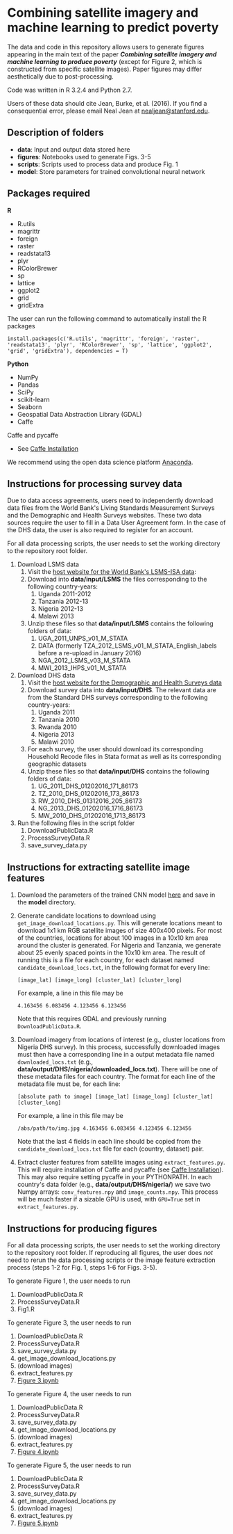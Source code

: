 # Combining satellite imagery and machine learning to predict poverty

The data and code in this repository allows users to generate figures appearing in the main text of the paper ***Combining satellite imagery and machine learning to produce poverty*** (except for Figure 2, which is constructed from specific satellite images). Paper figures may differ aesthetically due to post-processing.

Code was written in R 3.2.4 and Python 2.7.

Users of these data should cite Jean, Burke, et al. (2016). If you find a consequential error, please email Neal Jean at nealjean@stanford.edu.

## Description of folders

- **data**: Input and output data stored here
- **figures**: Notebooks used to generate Figs. 3-5
- **scripts**: Scripts used to process data and produce Fig. 1
- **model**: Store parameters for trained convolutional neural network

## Packages required

**R**
- R.utils
- magrittr
- foreign
- raster
- readstata13
- plyr
- RColorBrewer
- sp
- lattice
- ggplot2
- grid
- gridExtra

The user can run the following command to automatically install the R packages
```
install.packages(c('R.utils', 'magrittr', 'foreign', 'raster', 'readstata13', 'plyr', 'RColorBrewer', 'sp', 'lattice', 'ggplot2', 'grid', 'gridExtra'), dependencies = T)
```
**Python**
- NumPy
- Pandas
- SciPy
- scikit-learn
- Seaborn
- Geospatial Data Abstraction Library (GDAL)
- Caffe

Caffe and pycaffe
- See [Caffe Installation](https://github.com/BVLC/caffe/wiki/Installation)

We recommend using the open data science platform [Anaconda](https://www.continuum.io/downloads).

## Instructions for processing survey data

Due to data access agreements, users need to independently download data files from the World Bank's Living Standards Measurement Surveys and the Demographic and Health Surveys websites. These two data sources require the user to fill in a Data User Agreement form. In the case of the DHS data, the user is also required to register for an account.

For all data processing scripts, the user needs to set the working directory to the repository root folder.

1. Download LSMS data
	1. Visit the [host website for the World Bank's LSMS-ISA data](http://econ.worldbank.org/WBSITE/EXTERNAL/EXTDEC/EXTRESEARCH/EXTLSMS/0,,contentMDK:23512006~pagePK:64168445~piPK:64168309~theSitePK:3358997,00.html):
	2. Download into **data/input/LSMS** the files corresponding to the following country-years:
 		1. Uganda 2011-2012
		2. Tanzania 2012-13
		3. Nigeria 2012-13
		4. Malawi 2013
	3. Unzip these files so that **data/input/LSMS** contains the following folders of data:
		1. UGA_2011_UNPS_v01_M_STATA
		2. DATA (formerly TZA_2012_LSMS_v01_M_STATA_English_labels before a re-upload in January 2016)
		3. NGA_2012_LSMS_v03_M_STATA
		4. MWI_2013_IHPS_v01_M_STATA
2. Download DHS data
	1. Visit the [host website for the Demographic and Health Surveys data](http://dhsprogram.com/data/dataset_admin/download-datasets.cfm)
	2. Download survey data into **data/input/DHS**. The relevant data are from the Standard DHS surveys corresponding to the following country-years:
		1. Uganda 2011
		2. Tanzania 2010
		3. Rwanda 2010
		4. Nigeria 2013
		5. Malawi 2010
	3. For each survey, the user should download its corresponding Household Recode files in Stata format as well as its corresponding geographic datasets
	4. Unzip these files so that **data/input/DHS** contains the following folders of data:
		1. UG_2011_DHS_01202016_171_86173
		2. TZ_2010_DHS_01202016_173_86173
		3. RW_2010_DHS_01312016_205_86173
		4. NG_2013_DHS_01202016_1716_86173
		5. MW_2010_DHS_01202016_1713_86173
3. Run the following files in the script folder
	1. DownloadPublicData.R
	2. ProcessSurveyData.R
	3. save_survey_data.py

## Instructions for extracting satellite image features

1. Download the parameters of the trained CNN model [here](https://www.dropbox.com/s/4cmfgay9gm2fyj6/predicting_poverty_trained.caffemodel?dl=0) and save in the **model** directory.

2. Generate candidate locations to download using `get_image_download_locations.py`. This will generate locations meant to download 1x1 km RGB satellite images of size 400x400 pixels. For most of the countries, locations for about 100 images in a 10x10 km area around the cluster is generated. For Nigeria and Tanzania, we generate about 25 evenly spaced points in the 10x10 km area. The result of running this is a file for each country, for each dataset named `candidate_download_locs.txt`, in the following format for every line:
    ```
    [image_lat] [image_long] [cluster_lat] [cluster_long]
    ```
    For example, a line in this file may be 
    ```
    4.163456 6.083456 4.123456 6.123456
    ```
    Note that this requires GDAL and previously running `DownloadPublicData.R`.

3. Download imagery from locations of interest (e.g., cluster locations from Nigeria DHS survey). In this process, successfully downloaded images must then have a corresponding line in a output metadata file named `downloaded_locs.txt` (e.g., **data/output/DHS/nigeria/downloaded_locs.txt**). There will be one of these metadata files for each country. The format for each line of the metadata file must be, for each line:
    ```
    [absolute path to image] [image_lat] [image_long] [cluster_lat] [cluster_long]
    ```
    For example, a line in this file may be
    ```
    /abs/path/to/img.jpg 4.163456 6.083456 4.123456 6.123456
    ```
    Note that the last 4 fields in each line should be copied from the `candidate_download_locs.txt` file for each (country, dataset) pair. 

4. Extract cluster features from satellite images using `extract_features.py`. This will require installation of Caffe and pycaffe (see [Caffe Installation](https://github.com/BVLC/caffe/wiki/Installation)). This may also require setting pycaffe in your PYTHONPATH. In each country's data folder (e.g., **data/output/DHS/nigeria/**) we save two Numpy arrays: `conv_features.npy` and `image_counts.npy`. This process will be much faster if a sizable GPU is used, with `GPU=True` set in `extract_features.py`. 

## Instructions for producing figures

For all data processing scripts, the user needs to set the working directory to the repository root folder. If reproducing all figures, the user does *not* need to rerun the data processing scripts or the image feature extraction process (steps 1-2 for Fig. 1, steps 1-6 for Figs. 3-5).

To generate Figure 1, the user needs to run

1. DownloadPublicData.R
2. ProcessSurveyData.R
3. Fig1.R

To generate Figure 3, the user needs to run

1. DownloadPublicData.R
2. ProcessSurveyData.R
3. save_survey_data.py
4. get_image_download_locations.py
5. (download images)
6. extract_features.py
7. [Figure 3.ipynb](https://github.com/nealjean/predicting-poverty/blob/master/figures/Figure%203.ipynb)

To generate Figure 4, the user needs to run

1. DownloadPublicData.R
2. ProcessSurveyData.R
3. save_survey_data.py
4. get_image_download_locations.py
5. (download images)
6. extract_features.py
7. [Figure 4.ipynb](https://github.com/nealjean/predicting-poverty/blob/master/figures/Figure%204.ipynb)

To generate Figure 5, the user needs to run

1. DownloadPublicData.R
2. ProcessSurveyData.R
3. save_survey_data.py
4. get_image_download_locations.py
5. (download images)
6. extract_features.py
7. [Figure 5.ipynb](https://github.com/nealjean/predicting-poverty/blob/master/figures/Figure%205.ipynb)
